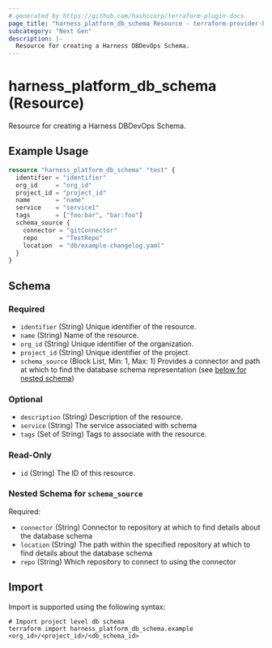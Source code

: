 ```yaml
---
# generated by https://github.com/hashicorp/terraform-plugin-docs
page_title: "harness_platform_db_schema Resource - terraform-provider-harness"
subcategory: "Next Gen"
description: |-
  Resource for creating a Harness DBDevOps Schema.
---
```


# harness_platform_db_schema (Resource)

Resource for creating a Harness DBDevOps Schema.

## Example Usage

```terraform
resource "harness_platform_db_schema" "test" {
  identifier = "identifier"
  org_id     = "org_id"
  project_id = "project_id"
  name       = "name"
  service    = "service1"
  tags       = ["foo:bar", "bar:foo"]
  schema_source {
    connector = "gitConnector"
    repo      = "TestRepo"
    location  = "db/example-changelog.yaml"
  }
}
```

<!-- schema generated by tfplugindocs -->
## Schema

### Required

- `identifier` (String) Unique identifier of the resource.
- `name` (String) Name of the resource.
- `org_id` (String) Unique identifier of the organization.
- `project_id` (String) Unique identifier of the project.
- `schema_source` (Block List, Min: 1, Max: 1) Provides a connector and path at which to find the database schema representation (see [below for nested schema](#nestedblock--schema_source))

### Optional

- `description` (String) Description of the resource.
- `service` (String) The service associated with schema
- `tags` (Set of String) Tags to associate with the resource.

### Read-Only

- `id` (String) The ID of this resource.

<a id="nestedblock--schema_source"></a>
### Nested Schema for `schema_source`

Required:

- `connector` (String) Connector to repository at which to find details about the database schema
- `location` (String) The path within the specified repository at which to find details about the database schema
- `repo` (String) Which repository to connect to using the connector

## Import

Import is supported using the following syntax:

```shell
# Import project level db schema
terraform import harness_platform_db_schema.example <org_id>/<project_id>/<db_schema_id>
```
